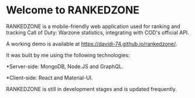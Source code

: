 # Welcome to RANKEDZONE

RANKEDZONE is a mobile-friendly web application used for ranking and tracking Call of Duty: Warzone statistics, integrating with COD's official API.

A working demo is available at https://davidi-74.github.io/rankedzone/.

It was built by me using the following technologies: 

*Server-side: MongoDB, Node.JS and GraphQL.

*Client-side: React and Material-UI.

RANKEDZONE is still in development stages and is updated frequently.
